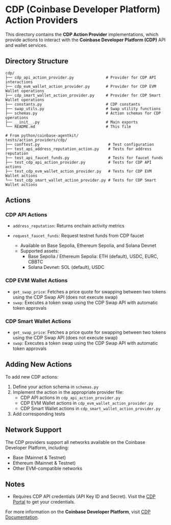 # CDP (Coinbase Developer Platform) Action Providers

This directory contains the **CDP Action Provider** implementations, which provide actions to interact with the **Coinbase Developer Platform (CDP)** API and wallet services.

## Directory Structure

```
cdp/
├── cdp_api_action_provider.py              # Provider for CDP API interactions
├── cdp_evm_wallet_action_provider.py       # Provider for CDP EVM Wallet operations
├── cdp_smart_wallet_action_provider.py     # Provider for CDP Smart Wallet operations
├── constants.py                            # CDP constants
├── swap_utils.py                           # Swap utility functions
├── schemas.py                              # Action schemas for CDP operations
├── __init__.py                             # Main exports
└── README.md                               # This file

# From python/coinbase-agentkit/
tests/action_providers/cdp/
├── conftest.py                              # Test configuration
├── test_api_address_reputation_action.py    # Tests for address reputation
├── test_api_faucet_funds.py                 # Tests for faucet funds
├── test_cdp_api_action_provider.py          # Tests for CDP API actions
├── test_cdp_evm_wallet_action_provider.py   # Tests for CDP EVM Wallet actions
└── test_cdp_smart_wallet_action_provider.py # Tests for CDP Smart Wallet actions
```

## Actions

### CDP API Actions

- `address_reputation`: Returns onchain activity metrics
- `request_faucet_funds`: Request testnet funds from CDP faucet

  - Available on Base Sepolia, Ethereum Sepolia, and Solana Devnet
  - Supported assets:
    - Base Sepolia / Ethereum Sepolia: ETH (default), USDC, EURC, CBBTC
    - Solana Devnet: SOL (default), USDC

### CDP EVM Wallet Actions

- `get_swap_price`: Fetches a price quote for swapping between two tokens using the CDP Swap API (does not execute swap)
- `swap`: Executes a token swap using the CDP Swap API with automatic token approvals

### CDP Smart Wallet Actions

- `get_swap_price`: Fetches a price quote for swapping between two tokens using the CDP Swap API (does not execute swap)
- `swap`: Executes a token swap using the CDP Swap API with automatic token approvals

## Adding New Actions

To add new CDP actions:

1. Define your action schema in `schemas.py`
2. Implement the action in the appropriate provider file:
   - CDP API actions in `cdp_api_action_provider.py`
   - CDP EVM Wallet actions in `cdp_evm_wallet_action_provider.py`
   - CDP Smart Wallet actions in `cdp_smart_wallet_action_provider.py`
3. Add corresponding tests

## Network Support

The CDP providers support all networks available on the Coinbase Developer Platform, including:

- Base (Mainnet & Testnet)
- Ethereum (Mainnet & Testnet)
- Other EVM-compatible networks

## Notes

- Requires CDP API credentials (API Key ID and Secret). Visit the [CDP Portal](https://portal.cdp.coinbase.com/) to get your credentials.

For more information on the **Coinbase Developer Platform**, visit [CDP Documentation](https://docs.cdp.coinbase.com/).
